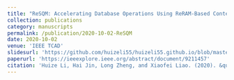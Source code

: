 ```yaml
---
title: "ReSQM: Accelerating Database Operations Using ReRAM-Based Content Addressable Memory"
collection: publications
category: manuscripts
permalink: /publication/2020-10-02-ReSQM
date: 2020-10-02
venue: 'IEEE TCAD'
slidesurl: 'https://github.com/huizeli55/huizeli55.github.io/blob/master/files/slides_ASADI.pdf'
paperurl: 'https://ieeexplore.ieee.org/abstract/document/9211457'
citation: 'Huize Li, Hai Jin, Long Zheng, and Xiaofei Liao. (2020). &quot;ReSQM: Accelerating Database Operations Using ReRAM-Based Content Addressable Memory.&quot; <i>IEEE Transactions on Computer-Aided Design of Integrated Circuits and Systems (TCAD)</i>. 39(11), pp. 4030-4041.'
---
```

